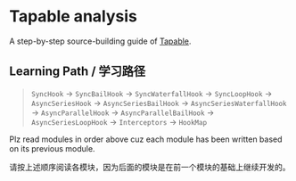# Tapable analysis

A step-by-step source-building guide of [Tapable](https://github.com/webpack/tapable).

## Learning Path / 学习路径

> `SyncHook` -> `SyncBailHook` -> `SyncWaterfallHook` -> `SyncLoopHook` -> `AsyncSeriesHook` -> `AsyncSeriesBailHook` -> `AsyncSeriesWaterfallHook` -> `AsyncParallelHook` -> `AsyncParallelBailHook` -> `AsyncSeriesLoopHook` -> `Interceptors` -> `HookMap`

Plz read modules in order above cuz each module has been written based on its previous module.

请按上述顺序阅读各模块，因为后面的模块是在前一个模块的基础上继续开发的。